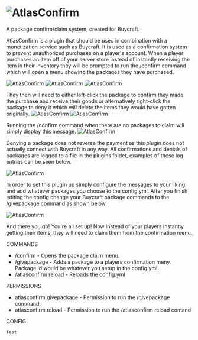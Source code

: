# ![AtlasConfirm](https://i.imgur.com/W9WDmkC.png)
A package confirm/claim system, created for Buycraft. 


AtlasConfirm is a plugin that should be used in combination with a monetization service such as Buycraft. It is used as a confirmation system to prevent unauthorized purchases on a player's account. When a player purchases an item off of your server store instead of instantly receiving the item in their inventory they will be prompted to run the /confirm command which will open a menu showing the packages they have purchased.

![AtlasConfirm](https://i.imgur.com/UuJZSka.png)
![AtlasConfirm](https://i.imgur.com/UPP5swt.png)
![AtlasConfirm](https://i.imgur.com/qy5Qv1b.png)

They then will need to either left-click the package to confirm they made the purchase and receive their goods or alternatively right-click the package to deny it which will delete the items they would have gotten originally.
![AtlasConfirm](https://i.imgur.com/eAl9J40.png)
![AtlasConfirm](https://i.imgur.com/kP6oG20.png)

Running the /confirm command when there are no packages to claim will simply display this message.
![AtlasConfirm](https://i.imgur.com/PAW96fh.png)

Denying a package does not reverse the payment as this plugin does not actually connect with Buycraft in any way. All confirmations and denials of packages are logged to a file in the plugins folder, examples of these log entries can be seen below.

![AtlasConfirm](https://i.imgur.com/wSMh3n8.png)

In order to set this plugin up simply configure the messages to your liking and add whatever packages you choose to the config.yml. After you finish editing the config change your Buycraft package commands to the /givepackage command as shown below.

![AtlasConfirm](https://i.imgur.com/nTw4Akv.png)

And there you go! You're all set up! Now instead of your players instantly getting their items, they will need to claim them from the confirmation menu.


COMMANDS
- /confirm - Opens the package claim menu.
- /givepackage <player> <package id> <transaction id> - Adds a package to a players confirmation meny. Package id would be whatever you setup in the config.yml.
- /atlasconfirm reload - Reloads the config.yml

PERMISSIONS
- atlasconfirm.givepackage - Permission to run the /givepackage command.
- atlasconfirm.reload - Permission to run the /atlasconfirm reload comand

CONFIG

```Test```

